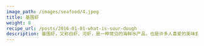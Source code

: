 ```yaml
---
image_path: /images/seafood/4.jpeg
title: 基围虾
weight: 8
recipe_url: /posts/2016-01-01-what-is-sour-dough
description: 基围虾，又称白虾、河虾，是一种常见的海鲜水产品，也是许多人喜爱的美味食材之一。基围虾具有独特的口感和鲜美的味道，适合多种烹饪方式，如清蒸、煮、炒、烤.在烹饪过程中，基围虾的肉质鲜嫩、弹牙，带有淡淡的甜味，十分美味。其独特的味道可以与各种调料搭配，增添风味。基围虾可以作为主菜或配菜，常用于海鲜拼盘、海鲜炒饭、海鲜火锅等料理，受到许多食客的喜爱。此外，基围虾富含蛋白质、矿物质和维生素，对身体健康有益。选择新鲜、无异味的基围虾，是品尝美味海鲜的不错选择。
---
```

